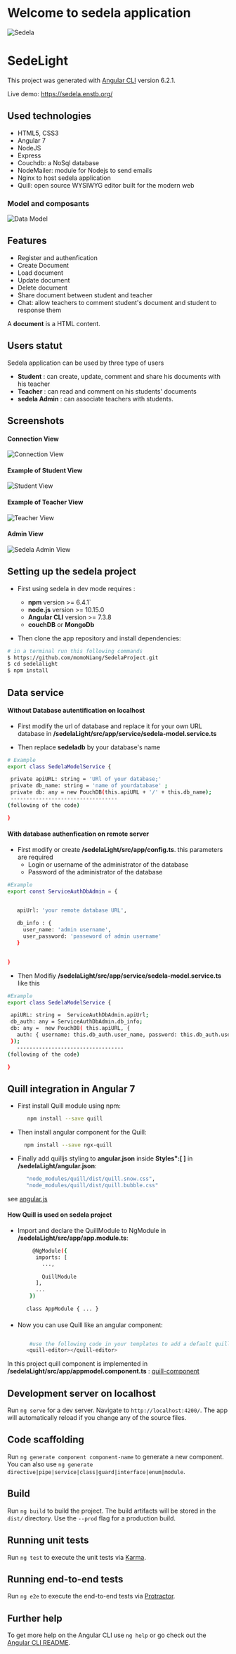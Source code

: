 # Welcome to sedela application
![Sedela](https://github.com/momoNiang/SedelaProject/blob/master/sedelaLight/src/assets/pictures/sedela.jpg)

# SedeLight
This project was generated with [Angular CLI](https://github.com/angular/angular-cli) version 6.2.1.  

Live demo: https://sedela.enstb.org/


## ​​Used technologies

* HTML5, CSS3  
* Angular 7
* NodeJS
* Express
* Couchdb: a NoSql database
* NodeMailer: module for Nodejs to send emails
* Nginx to host sedela application
* Quill: open source WYSIWYG editor built for the modern web

### Model and composants
![Data Model](https://github.com/momoNiang/SedelaProject/blob/master/sedelaLight/src/assets/pictures/DataModel.jpg)


## Features

* Register and authenfication
* Create Document 
* Load document 
* Update document
* Delete document
* Share document between student and teacher
* Chat: allow teachers to comment student's document and student to response them

A **document** is a HTML content.
## Users statut

  Sedela application can be used by three type of users 

  * **Student** : can create, update, comment and share his documents with his teacher
  * **Teacher** : can read and comment on his students' documents
  * **sedela Admin** : can associate teachers with students.



## Screenshots

  ####  Connection View


  ![Connection View](https://github.com/momoNiang/SedelaProject/blob/master/sedelaLight/src/assets/pictures/connectview.png)

  #### Example of Student View
  ![Student View](https://github.com/momoNiang/SedelaProject/blob/master/sedelaLight/src/assets/pictures/studentview.PNG)

  #### Example of Teacher View 

  ![Teacher View](https://github.com/momoNiang/SedelaProject/blob/master/sedelaLight/src/assets/pictures/teacherview.png)  

  #### Admin View

  ![Sedela Admin View](https://github.com/momoNiang/SedelaProject/blob/master/sedelaLight/src/assets/pictures/adminsedelaview.png)


## Setting up the sedela project

* First using sedela in dev mode requires :
    * **npm** version >= 6.4.1`
    * **node.js**  version >= 10.15.0 
    * **Angular CLI** version >= 7.3.8
    * **couchDB** or **MongoDb** 

*  Then clone the app repository and install dependencies:

```sh
# in a terminal run this following commands
$ https://github.com/momoNiang/SedelaProject.git
$ cd sedelalight
$ npm install 
```
## Data service

#### Without Database autentification on localhost

 * First modify the url of database and replace it for your own URL database in **/sedelaLight/src/app/service/sedela-model.service.ts** 
 
 * Then replace **sedeladb** by your database's name

 ```sh
 # Example
 export class SedelaModelService {

  private apiURL: string = 'URl of your database;' 
  private db_name: string = 'name of yourdatabase' ;
  private db: any = new PouchDB(this.apiURL + '/' + this.db_name);
  ----------------------------------
 (following of the code)

}

 ```
 #### With database authenfication on remote server

 * First modify or create  **/sedelaLight/src/app/config.ts**. this parameters are required
    * Login or username of the administrator of the database 
    * Password of the administrator of the database 

 ```sh
 #Example
export const ServiceAuthDbAdmin = {


    apiUrl: 'your remote database URL',
    
    db_info : {
      user_name: 'admin username',
      user_password: 'passeword of admin username'
    }

    
}

 ```

* Then Modifiy **/sedelaLight/src/app/service/sedela-model.service.ts**  like this

 ```sh
#Example
 export class SedelaModelService {

  apiURL: string =  ServiceAuthDbAdmin.apiUrl;
  db_auth: any = ServiceAuthDbAdmin.db_info;
  db: any =  new PouchDB( this.apiURL, {
    auth: { username: this.db_auth.user_name, password: this.db_auth.user_password }
  });
    ----------------------------------
 (following of the code)

}

 ```

## Quill integration in Angular 7

  * First  install Quill  module using npm:
     ```sh
        npm install --save quill
     ```
 *  Then install angular component for the Quill:
     ```sh
       npm install --save ngx-quill
     ```
* Finally add quilljs styling to **angular.json** inside **Styles":[ ]** in **/sedelaLight/angular.json**:
 ```sh
       "node_modules/quill/dist/quill.snow.css",
       "node_modules/quill/dist/quill.bubble.css" 
  ```
see [angular.js](https://github.com/momoNiang/SedelaProject/blob/master/sedelaLight/angular.json)


 #### How Quill is used on sedela project
    
  * Import and declare the QuillModule to NgModule in **/sedelaLight/src/app/app.module.ts**:
   
 ```sh
         @NgModule({
          imports: [
            ...,

            QuillModule
          ],
          ...
        })

       class AppModule { ... }
```
####
 * Now you can use Quill like an angular component: 
```sh

       #use the following code in your templates to add a default quill editor:
      <quill-editor></quill-editor>

```
  
 
In this project quill component is implemented  in **/sedelaLight/src/app/appmodel.component.ts** : 
  [quill-component](https://github.com/momoNiang/SedelaProject/blob/master/sedelaLight/src/app/appmodel.component.ts)


## Development server on localhost
 
Run `ng serve` for a dev server. Navigate to `http://localhost:4200/`. The app will automatically reload if you change any of the source files.

## Code scaffolding

Run `ng generate component component-name` to generate a new component. You can also use `ng generate directive|pipe|service|class|guard|interface|enum|module`.

## Build

Run `ng build` to build the project. The build artifacts will be stored in the `dist/` directory. Use the `--prod` flag for a production build.

## Running unit tests

Run `ng test` to execute the unit tests via [Karma](https://karma-runner.github.io).

## Running end-to-end tests

Run `ng e2e` to execute the end-to-end tests via [Protractor](http://www.protractortest.org/).

## Further help

To get more help on the Angular CLI use `ng help` or go check out the [Angular CLI README](https://github.com/angular/angular-cli/blob/master/README.md).
